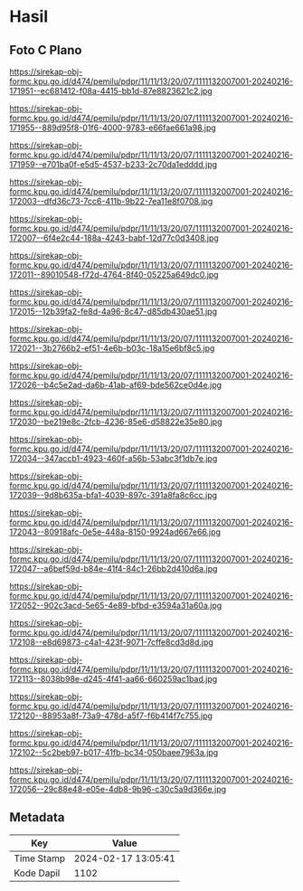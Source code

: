 # Hasil

## Foto C Plano

https://sirekap-obj-formc.kpu.go.id/d474/pemilu/pdpr/11/11/13/20/07/1111132007001-20240216-171951--ec681412-f08a-4415-bb1d-87e8823621c2.jpg

https://sirekap-obj-formc.kpu.go.id/d474/pemilu/pdpr/11/11/13/20/07/1111132007001-20240216-171955--889d95f8-01f6-4000-9783-e66fae661a98.jpg

https://sirekap-obj-formc.kpu.go.id/d474/pemilu/pdpr/11/11/13/20/07/1111132007001-20240216-171959--e701ba0f-e5d5-4537-b233-2c70da1edddd.jpg

https://sirekap-obj-formc.kpu.go.id/d474/pemilu/pdpr/11/11/13/20/07/1111132007001-20240216-172003--dfd36c73-7cc6-411b-9b22-7ea11e8f0708.jpg

https://sirekap-obj-formc.kpu.go.id/d474/pemilu/pdpr/11/11/13/20/07/1111132007001-20240216-172007--6f4e2c44-188a-4243-babf-12d77c0d3408.jpg

https://sirekap-obj-formc.kpu.go.id/d474/pemilu/pdpr/11/11/13/20/07/1111132007001-20240216-172011--89010548-f72d-4764-8f40-05225a649dc0.jpg

https://sirekap-obj-formc.kpu.go.id/d474/pemilu/pdpr/11/11/13/20/07/1111132007001-20240216-172015--12b39fa2-fe8d-4a96-8c47-d85db430ae51.jpg

https://sirekap-obj-formc.kpu.go.id/d474/pemilu/pdpr/11/11/13/20/07/1111132007001-20240216-172021--3b2766b2-ef51-4e6b-b03c-18a15e6bf8c5.jpg

https://sirekap-obj-formc.kpu.go.id/d474/pemilu/pdpr/11/11/13/20/07/1111132007001-20240216-172026--b4c5e2ad-da6b-41ab-af69-bde562ce0d4e.jpg

https://sirekap-obj-formc.kpu.go.id/d474/pemilu/pdpr/11/11/13/20/07/1111132007001-20240216-172030--be219e8c-2fcb-4236-85e6-d58822e35e80.jpg

https://sirekap-obj-formc.kpu.go.id/d474/pemilu/pdpr/11/11/13/20/07/1111132007001-20240216-172034--347accb1-4923-460f-a56b-53abc3f1db7e.jpg

https://sirekap-obj-formc.kpu.go.id/d474/pemilu/pdpr/11/11/13/20/07/1111132007001-20240216-172039--9d8b635a-bfa1-4039-897c-391a8fa8c6cc.jpg

https://sirekap-obj-formc.kpu.go.id/d474/pemilu/pdpr/11/11/13/20/07/1111132007001-20240216-172043--80918afc-0e5e-448a-8150-9924ad667e66.jpg

https://sirekap-obj-formc.kpu.go.id/d474/pemilu/pdpr/11/11/13/20/07/1111132007001-20240216-172047--a6bef59d-b84e-41f4-84c1-26bb2d410d6a.jpg

https://sirekap-obj-formc.kpu.go.id/d474/pemilu/pdpr/11/11/13/20/07/1111132007001-20240216-172052--902c3acd-5e65-4e89-bfbd-e3594a31a60a.jpg

https://sirekap-obj-formc.kpu.go.id/d474/pemilu/pdpr/11/11/13/20/07/1111132007001-20240216-172108--e8d69873-c4a1-423f-9071-7cffe8cd3d8d.jpg

https://sirekap-obj-formc.kpu.go.id/d474/pemilu/pdpr/11/11/13/20/07/1111132007001-20240216-172113--8038b98e-d245-4f41-aa66-660259ac1bad.jpg

https://sirekap-obj-formc.kpu.go.id/d474/pemilu/pdpr/11/11/13/20/07/1111132007001-20240216-172120--88953a8f-73a9-478d-a5f7-f6b414f7c755.jpg

https://sirekap-obj-formc.kpu.go.id/d474/pemilu/pdpr/11/11/13/20/07/1111132007001-20240216-172102--5c2beb97-b017-41fb-bc34-050baee7963a.jpg

https://sirekap-obj-formc.kpu.go.id/d474/pemilu/pdpr/11/11/13/20/07/1111132007001-20240216-172056--29c88e48-e05e-4db8-9b96-c30c5a9d366e.jpg


## Metadata

| Key        | Value               |
| ---------- | ------------------- |
| Time Stamp | 2024-02-17 13:05:41 |
| Kode Dapil | 1102                |



